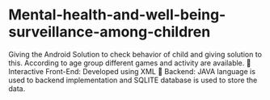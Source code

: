 # Mental-health-and-well-being-surveillance-among-children
 Giving the Android Solution to check behavior of child and  giving solution to this. According to age group different  games and activity are available.  Interactive Front-End: Developed using XML  Backend: JAVA language is used to backend implementation  and SQLITE database is used to store the data.
